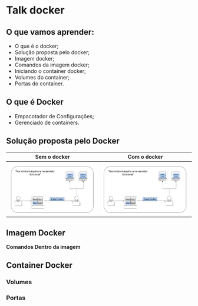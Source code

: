# Talk docker

## O que vamos aprender:

- O que é o docker;
- Solução proposta pelo docker;
- Imagem docker;
- Comandos da imagem docker;
- Iniciando o container docker;
- Volumes do container;
- Portas do container.

## O que é Docker

- Empacotador de Configurações;
- Gerenciado de containers.

## Solução proposta pelo Docker

Sem o docker               |  Com o docker
:-------------------------:|:-------------------------:
<img align="left" alt="Visual Studio Code" width="500px" src="img/MaqEServidoFunc.png" />  |  <img align="left" alt="Visual Studio Code" width="500px" src="img/MaqEServidoFunc.png" /> 

## Imagem Docker

**Comandos Dentro da imagem**

## Container Docker

### Volumes


### Portas